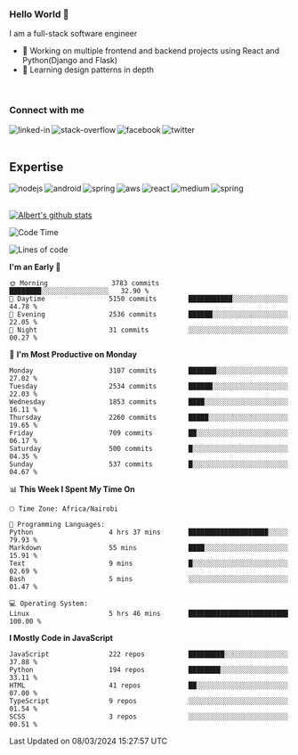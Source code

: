 

### Hello World 👋
I am a full-stack software engineer
- 🔭 Working on multiple frontend and backend projects using React and Python(Django and Flask)
- 🌱 Learning design patterns in depth

<br>

### Connect with me

[<img align="left" alt="linked-in" src="https://img.shields.io/badge/linkedin-%230077B5.svg?&style=for-the-badge&logo=linkedin&logoColor=white" />](https://www.linkedin.com/in/albert-byrone/)

<!-- [<img align="left" alt="medium" src="https://img.shields.io/badge/medium-%2312100E.svg?&style=for-the-badge&logo=medium&logoColor=white" />](https://56faisal.medium.com/) -->

[<img align="left" alt="stack-overflow" src="https://img.shields.io/badge/stack%20overflow-FE7A16?logo=stack-overflow&logoColor=white&style=for-the-badge" />](https://stackoverflow.com/users/11916317/albert-byrone)

[<img align="left" alt="facebook" src="https://img.shields.io/badge/facebook-%231877F2.svg?&style=for-the-badge&logo=facebook&logoColor=white" />](https://web.facebook.com/albert.byrone.1/)

[<img align="left" alt="twitter" src="https://img.shields.io/badge/twitter-%231DA1F2.svg?&style=for-the-badge&logo=twitter&logoColor=white" />](https://twitter.com/byrone_albert)

<br>

<br>

## Expertise
<img align="left" alt="nodejs" src="https://img.shields.io/badge/python%20-%2343853D.svg?&style=for-the-badge&logo=node.js&logoColor=white" />
<img align="left" alt="android" src="https://img.shields.io/badge/Flask-3DDC84?logo=android&logoColor=white&style=for-the-badge" />
<img align="left" alt="spring" src="https://img.shields.io/badge/drf%20-%236DB33F.svg?&style=for-the-badge&logo=spring&logoColor=white" />
<img align="left" alt="aws" src="https://img.shields.io/badge/django%20AWS-%23232F3E?logo=amazon-aws&logoColor=white&style=for-the-badge" />
<img align="left" alt="react" src="https://img.shields.io/badge/react%20-%2320232a.svg?&style=for-the-badge&logo=react&logoColor=%2361DAFB" />
<img align="left" alt="medium" src="https://img.shields.io/badge/Angular-%23316192.svg?&style=for-the-badge&logo=postgresql&logoColor=white" />
<img align="left" alt="spring" src="https://img.shields.io/badge/Javascript%20-%236DB33F.svg?&style=for-the-badge&logo=spring&logoColor=white" />
<br>
<br>


[![Albert's github stats](https://github-readme-stats.vercel.app/api?username=Albert-Byrone&count_private=true&show_icons=true&theme=radical&hide_rank=false)](https://github.com/anuraghazra/github-readme-stats)

<!-- [![Top Langs](https://github-readme-stats.vercel.app/api/top-langs/?username=Albert-Byrone&layout=compact)](https://github.com/anuraghazra/github-readme-stats) -->

<!--
**Albert-Byrone/Albert-Byrone** is a ✨ _special_ ✨ repository because its `README.md` (this file) appears on your GitHub profile.

Here are some ideas to get you started:

- 🔭 I’m currently working on ...
- 🌱 I’m currently learning ...
- 👯 I’m looking to collaborate on ...
- 🤔 I’m looking for help with ...
- 💬 Ask me about ...
- 📫 How to reach me: ...
- 😄 Pronouns: ...
- ⚡ Fun fact: ...
-->


<!--START_SECTION:waka-->
![Code Time](http://img.shields.io/badge/Code%20Time-1%2C059%20hrs%203%20mins-blue)

![Lines of code](https://img.shields.io/badge/From%20Hello%20World%20I%27ve%20Written-65.0%20million%20lines%20of%20code-blue)

**I'm an Early 🐤** 

```text
🌞 Morning                3783 commits        ████████░░░░░░░░░░░░░░░░░   32.90 % 
🌆 Daytime                5150 commits        ███████████░░░░░░░░░░░░░░   44.78 % 
🌃 Evening                2536 commits        ██████░░░░░░░░░░░░░░░░░░░   22.05 % 
🌙 Night                  31 commits          ░░░░░░░░░░░░░░░░░░░░░░░░░   00.27 % 
```
📅 **I'm Most Productive on Monday** 

```text
Monday                   3107 commits        ███████░░░░░░░░░░░░░░░░░░   27.02 % 
Tuesday                  2534 commits        ██████░░░░░░░░░░░░░░░░░░░   22.03 % 
Wednesday                1853 commits        ████░░░░░░░░░░░░░░░░░░░░░   16.11 % 
Thursday                 2260 commits        █████░░░░░░░░░░░░░░░░░░░░   19.65 % 
Friday                   709 commits         ██░░░░░░░░░░░░░░░░░░░░░░░   06.17 % 
Saturday                 500 commits         █░░░░░░░░░░░░░░░░░░░░░░░░   04.35 % 
Sunday                   537 commits         █░░░░░░░░░░░░░░░░░░░░░░░░   04.67 % 
```


📊 **This Week I Spent My Time On** 

```text
🕑︎ Time Zone: Africa/Nairobi

💬 Programming Languages: 
Python                   4 hrs 37 mins       ████████████████████░░░░░   79.93 % 
Markdown                 55 mins             ████░░░░░░░░░░░░░░░░░░░░░   15.91 % 
Text                     9 mins              █░░░░░░░░░░░░░░░░░░░░░░░░   02.69 % 
Bash                     5 mins              ░░░░░░░░░░░░░░░░░░░░░░░░░   01.47 % 

💻 Operating System: 
Linux                    5 hrs 46 mins       █████████████████████████   100.00 % 
```

**I Mostly Code in JavaScript** 

```text
JavaScript               222 repos           █████████░░░░░░░░░░░░░░░░   37.88 % 
Python                   194 repos           ████████░░░░░░░░░░░░░░░░░   33.11 % 
HTML                     41 repos            ██░░░░░░░░░░░░░░░░░░░░░░░   07.00 % 
TypeScript               9 repos             ░░░░░░░░░░░░░░░░░░░░░░░░░   01.54 % 
SCSS                     3 repos             ░░░░░░░░░░░░░░░░░░░░░░░░░   00.51 % 
```




 Last Updated on 08/03/2024 15:27:57 UTC
<!--END_SECTION:waka-->
